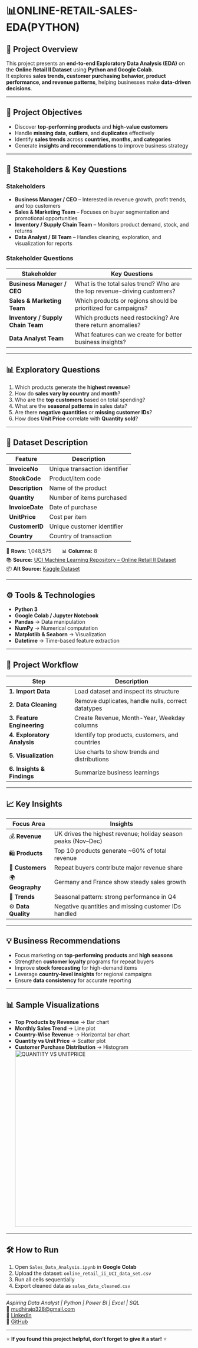 # 📊ONLINE-RETAIL-SALES-EDA(PYTHON)

## 🧭 Project Overview  
This project presents an **end-to-end Exploratory Data Analysis (EDA)** on the **Online Retail II Dataset** using **Python and Google Colab**.  
It explores **sales trends, customer purchasing behavior, product performance, and revenue patterns**, helping businesses make **data-driven decisions**.

---

## 🎯 Project Objectives  
- Discover **top-performing products** and **high-value customers**  
- Handle **missing data**, **outliers**, and **duplicates** effectively  
- Identify **sales trends** across **countries, months, and categories**  
- Generate **insights and recommendations** to improve business strategy  

---

## 👥 Stakeholders & Key Questions  

### **Stakeholders**
- **Business Manager / CEO** – Interested in revenue growth, profit trends, and top customers  
- **Sales & Marketing Team** – Focuses on buyer segmentation and promotional opportunities  
- **Inventory / Supply Chain Team** – Monitors product demand, stock, and returns  
- **Data Analyst / BI Team** – Handles cleaning, exploration, and visualization for reports  

### **Stakeholder Questions**
| Stakeholder | Key Questions |
|--------------|----------------|
| **Business Manager / CEO** | What is the total sales trend? Who are the top revenue-driving customers? |
| **Sales & Marketing Team** | Which products or regions should be prioritized for campaigns? |
| **Inventory / Supply Chain Team** | Which products need restocking? Are there return anomalies? |
| **Data Analyst Team** | What features can we create for better business insights? |

---

## 📊 Exploratory Questions  
1. Which products generate the **highest revenue**?  
2. How do **sales vary by country** and **month**?  
3. Who are the **top customers** based on total spending?  
4. What are the **seasonal patterns** in sales data?  
5. Are there **negative quantities** or **missing customer IDs**?  
6. How does **Unit Price** correlate with **Quantity sold**?  

---

## 🧮 Dataset Description  
| Feature | Description |
|----------|-------------|
| **InvoiceNo** | Unique transaction identifier |
| **StockCode** | Product/item code |
| **Description** | Name of the product |
| **Quantity** | Number of items purchased |
| **InvoiceDate** | Date of purchase |
| **UnitPrice** | Cost per item |
| **CustomerID** | Unique customer identifier |
| **Country** | Country of transaction |

📁 **Rows:** 1,048,575  📊 **Columns:** 8  
📚 **Source:** [UCI Machine Learning Repository – Online Retail II Dataset](https://archive.ics.uci.edu/ml/datasets/online+retail+ii)  
📦 **Alt Source:** [Kaggle Dataset](https://www.kaggle.com/datasets/vijayuv/onlineretail)

---

## ⚙️ Tools & Technologies  
- **Python 3**  
- **Google Colab / Jupyter Notebook**  
- **Pandas** → Data manipulation  
- **NumPy** → Numerical computation  
- **Matplotlib & Seaborn** → Visualization  
- **Datetime** → Time-based feature extraction  

---

## 🧩 Project Workflow  
| Step | Description |
|------|--------------|
| **1. Import Data** | Load dataset and inspect its structure |
| **2. Data Cleaning** | Remove duplicates, handle nulls, correct datatypes |
| **3. Feature Engineering** | Create Revenue, Month-Year, Weekday columns |
| **4. Exploratory Analysis** | Identify top products, customers, and countries |
| **5. Visualization** | Use charts to show trends and distributions |
| **6. Insights & Findings** | Summarize business learnings |

---

## 📈 Key Insights  
| Focus Area | Insights |
|-------------|-----------|
| 💰 **Revenue** | UK drives the highest revenue; holiday season peaks (Nov–Dec) |
| 🛍️ **Products** | Top 10 products generate ~60% of total revenue |
| 👥 **Customers** | Repeat buyers contribute major revenue share |
| 🌍 **Geography** | Germany and France show steady sales growth |
| 📅 **Trends** | Seasonal pattern: strong performance in Q4 |
| ⚙️ **Data Quality** | Negative quantities and missing customer IDs handled |

---

## 💡 Business Recommendations  
- Focus marketing on **top-performing products** and **high seasons**  
- Strengthen **customer loyalty** programs for repeat buyers  
- Improve **stock forecasting** for high-demand items  
- Leverage **country-level insights** for regional campaigns  
- Ensure **data consistency** for accurate reporting  

---

## 📊 Sample Visualizations  
- **Top Products by Revenue** → Bar chart  
- **Monthly Sales Trend** → Line plot  
- **Country-Wise Revenue** → Horizontal bar chart  
- **Quantity vs Unit Price** → Scatter plot  
- **Customer Purchase Distribution** → Histogram
  <img width="870" height="479" alt="QUANTITY VS UNITPRICE" src="https://github.com/user-attachments/assets/fc8dde4e-6e31-41d7-acce-af266d807cd4" />
 



---

## 🛠️ How to Run  
1. Open `Sales_Data_Analysis.ipynb` in **Google Colab**  
2. Upload the dataset: `online_retail_ii_UCI_data_set.csv`  
3. Run all cells sequentially  
4. Export cleaned data as `sales_data_cleaned.csv`

---

*Aspiring Data Analyst | Python | Power BI | Excel | SQL*  
📧 mudhirajp328@gmail.com  
🔗 [LinkedIn](https://www.linkedin.com/in/prasad-mudhiraj-979874347/)  
🔗 [GitHub](https://github.com/prasad998889)


---

⭐ **If you found this project helpful, don’t forget to give it a star!** ⭐  
